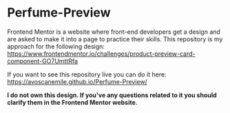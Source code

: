 # Perfume-Preview
Frontend Mentor is a website where front-end developers get a design and are asked to make it into a page to practice their skills. This repository is my approach for the following design: https://www.frontendmentor.io/challenges/product-preview-card-component-GO7UmttRfa

If you want to see this repository live you can do it here: https://avoscanemile.github.io/Perfume-Preview/

**I do not own this design. If you've any questions related to it you should clarify them in the Frontend Mentor website.** 

